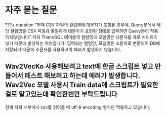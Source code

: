 # 자주 묻는 질문

???+ question "현재 CSV 파일의 컬럼명에 대문자가 포함된  경우에, Query문에서 해당 컬럼명을 CSV 파일과 동일하게 대문자가 포함된 형태로 입력하면 Query문이 작동하지않습니다"
    저희 ThanoSQL 테이블의 컬럼명과 모델명은 대문자를 따로 처리하지 않기 때문에 발생하는 이슈입니다. 입력되는 컬럼명, 모델명은 소문자로 변환되어 DB에 저장되기 때문에 소문자를 사용하셔야 에러가 발생하지 않습니다.


## Wav2VecKo 사용해보려고 text에 한글 스크립트 넣고 만들어서 테스트 해보려고 하는데 에러가 발생합니다. Wav2Vec 모델 사용시 Train data에 스크립트가 필요한걸로 알고있는데 확인한번만 부탁드립니다
현재 저희 내부에서 csv를 읽어올 때 utf-8 encoding 형식만 적용하고 있습니다. 
